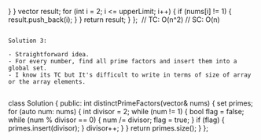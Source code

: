}
}
vector<int> result;
for (int i = 2; i <= upperLimit; i++) {
if (nums[i] != 1) {
result.push_back(i);
}
}
return result;
}
};
​
// TC: O(n^2)
// SC: O(n)
```
​
Solution 3:
​
- Straightforward idea.
- For every number, find all prime factors and insert them into a global set.
- I know its TC but It's difficult to write in terms of size of array or the array elements.
​
```
class Solution {
public:
int distinctPrimeFactors(vector<int>& nums) {
set<int> primes;
for (auto num: nums) {
int divisor = 2;
while (num != 1) {
bool flag = false;
while (num % divisor == 0) {
num /= divisor;
flag = true;
}
if (flag) {
primes.insert(divisor);
}
divisor++;
}
}
return primes.size();
}
};
```
